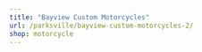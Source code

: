 ```yaml
---
title: "Bayview Custom Motorcycles"
url: /parksville/bayview-custom-motorcycles-2/
shop: motorcycle
---
```


